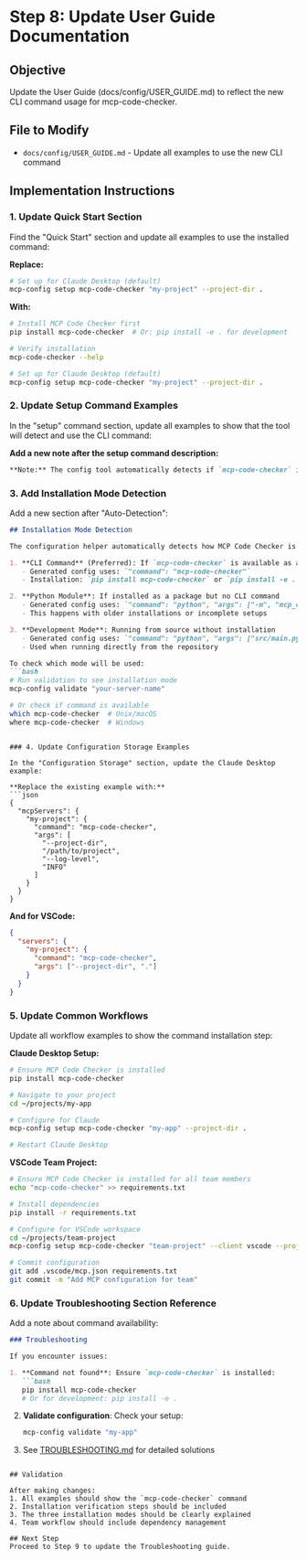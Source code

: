 # Step 8: Update User Guide Documentation

## Objective
Update the User Guide (docs/config/USER_GUIDE.md) to reflect the new CLI command usage for mcp-code-checker.

## File to Modify
- `docs/config/USER_GUIDE.md` - Update all examples to use the new CLI command

## Implementation Instructions

### 1. Update Quick Start Section

Find the "Quick Start" section and update all examples to use the installed command:

**Replace:**
```bash
# Set up for Claude Desktop (default)
mcp-config setup mcp-code-checker "my-project" --project-dir .
```

**With:**
```bash
# Install MCP Code Checker first
pip install mcp-code-checker  # Or: pip install -e . for development

# Verify installation
mcp-code-checker --help

# Set up for Claude Desktop (default)
mcp-config setup mcp-code-checker "my-project" --project-dir .
```

### 2. Update Setup Command Examples

In the "setup" command section, update all examples to show that the tool will detect and use the CLI command:

**Add a new note after the setup command description:**
```markdown
**Note:** The config tool automatically detects if `mcp-code-checker` is installed as a command and will use it in the generated configuration. If not installed, it falls back to Python module invocation.
```

### 3. Add Installation Mode Detection

Add a new section after "Auto-Detection":

```markdown
## Installation Mode Detection

The configuration helper automatically detects how MCP Code Checker is installed:

1. **CLI Command** (Preferred): If `mcp-code-checker` is available as a command
   - Generated config uses: `"command": "mcp-code-checker"`
   - Installation: `pip install mcp-code-checker` or `pip install -e .`

2. **Python Module**: If installed as a package but no CLI command
   - Generated config uses: `"command": "python", "args": ["-m", "mcp_code_checker", ...]`
   - This happens with older installations or incomplete setups

3. **Development Mode**: Running from source without installation
   - Generated config uses: `"command": "python", "args": ["src/main.py", ...]`
   - Used when running directly from the repository

To check which mode will be used:
```bash
# Run validation to see installation mode
mcp-config validate "your-server-name"

# Or check if command is available
which mcp-code-checker  # Unix/macOS
where mcp-code-checker  # Windows
```
```

### 4. Update Configuration Storage Examples

In the "Configuration Storage" section, update the Claude Desktop example:

**Replace the existing example with:**
```json
{
  "mcpServers": {
    "my-project": {
      "command": "mcp-code-checker",
      "args": [
        "--project-dir",
        "/path/to/project",
        "--log-level",
        "INFO"
      ]
    }
  }
}
```

**And for VSCode:**
```json
{
  "servers": {
    "my-project": {
      "command": "mcp-code-checker",
      "args": ["--project-dir", "."]
    }
  }
}
```

### 5. Update Common Workflows

Update all workflow examples to show the command installation step:

**Claude Desktop Setup:**
```bash
# Ensure MCP Code Checker is installed
pip install mcp-code-checker

# Navigate to your project
cd ~/projects/my-app

# Configure for Claude
mcp-config setup mcp-code-checker "my-app" --project-dir .

# Restart Claude Desktop
```

**VSCode Team Project:**
```bash
# Ensure MCP Code Checker is installed for all team members
echo "mcp-code-checker" >> requirements.txt

# Install dependencies
pip install -r requirements.txt

# Configure for VSCode workspace
cd ~/projects/team-project
mcp-config setup mcp-code-checker "team-project" --client vscode --project-dir .

# Commit configuration
git add .vscode/mcp.json requirements.txt
git commit -m "Add MCP configuration for team"
```

### 6. Update Troubleshooting Section Reference

Add a note about command availability:

```markdown
### Troubleshooting

If you encounter issues:

1. **Command not found**: Ensure `mcp-code-checker` is installed:
   ```bash
   pip install mcp-code-checker
   # Or for development: pip install -e .
   ```

2. **Validate configuration**: Check your setup:
   ```bash
   mcp-config validate "my-app"
   ```

3. See [TROUBLESHOOTING.md](TROUBLESHOOTING.md) for detailed solutions
```

## Validation

After making changes:
1. All examples should show the `mcp-code-checker` command
2. Installation verification steps should be included
3. The three installation modes should be clearly explained
4. Team workflow should include dependency management

## Next Step
Proceed to Step 9 to update the Troubleshooting guide.
